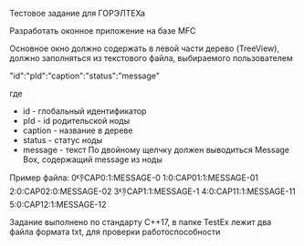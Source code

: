 Тестовое задание для ГОРЭЛТЕХа

Разработать оконное приложение на базе MFC

Основное окно должно содержать в левой части дерево (TreeView), должно заполняться из текстового файла, выбираемого пользователем

"id":"pId":"caption":"status":"message"

где
- id - глобальный идентификатор
- pId - id родительской ноды
- caption - название в дереве
- status - статус ноды 
- message - текст
По двойному щелчку должен выводиться Message Box, содержащий message из ноды

Пример файла:
0:-1:CAP0:1:MESSAGE-0
1:0:CAP01:1:MESSAGE-01
2:0:CAP02:0:MESSAGE-02
3:-1:CAP1:1:MESSAGE-1
4:0:CAP11:1:MESSAGE-11
5:0:CAP12:1:MESSAGE-12

Задание выполнено по стандарту С++17, в папке TestEx лежит два файла формата txt, для проверки работоспособности
